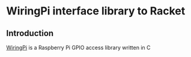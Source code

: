# WiringPi interface library to Racket

## Introduction

[WiringPi](http://wiringpi.com/contact/) is a Raspberry Pi GPIO access library written in C